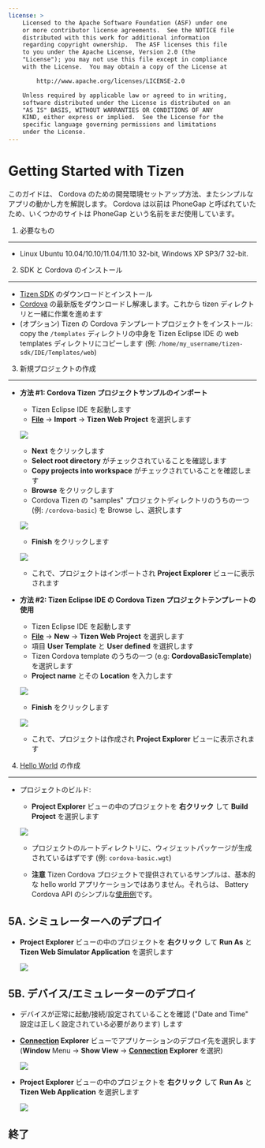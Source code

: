 ```yaml
---
license: >
    Licensed to the Apache Software Foundation (ASF) under one
    or more contributor license agreements.  See the NOTICE file
    distributed with this work for additional information
    regarding copyright ownership.  The ASF licenses this file
    to you under the Apache License, Version 2.0 (the
    "License"); you may not use this file except in compliance
    with the License.  You may obtain a copy of the License at

        http://www.apache.org/licenses/LICENSE-2.0

    Unless required by applicable law or agreed to in writing,
    software distributed under the License is distributed on an
    "AS IS" BASIS, WITHOUT WARRANTIES OR CONDITIONS OF ANY
    KIND, either express or implied.  See the License for the
    specific language governing permissions and limitations
    under the License.
---
```


Getting Started with Tizen
=========================

このガイドは、 Cordova のための開発環境セットアップ方法、またシンプルなアプリの動かし方を解説します。 Cordova は以前は PhoneGap と呼ばれていたため、いくつかのサイトは PhoneGap という名前をまだ使用しています。

1. 必要なもの
---------------

- Linux Ubuntu 10.04/10.10/11.04/11.10 32-bit, Windows XP SP3/7 32-bit.


2. SDK と Cordova のインストール
-------------------------

- [Tizen SDK](https://developer.tizen.org/sdk) のダウンロードとインストール
- [Cordova](http://phonegap.com/download) の最新版をダウンロードし解凍します。これから tizen ディレクトリと一緒に作業を進めます
- (オプション) Tizen の Cordova テンプレートプロジェクトをインストール: copy the `/templates` ディレクトリの中身を Tizen Eclipse IDE の web templates ディレクトリにコピーします (例: `/home/my_username/tizen-sdk/IDE/Templates/web`)


3. 新規プロジェクトの作成
--------------------

- **方法 #1: Cordova Tizen プロジェクトサンプルのインポート**
    - Tizen Eclipse IDE を起動します
    - **<a href="../../../cordova/file/fileobj/fileobj.html">File</a>** -> **Import** -> **Tizen Web Project** を選択します

    ![](img/guide/getting-started/tizen/import_project.png)

    - **Next** をクリックします
    - **Select root directory** がチェックされていることを確認します
    - **Copy projects into workspace** がチェックされていることを確認します
    - **Browse** をクリックします
    - Cordova Tizen の "samples" プロジェクトディレクトリのうちの一つ (例: `/cordova-basic`) を Browse し、選択します

    ![](img/guide/getting-started/tizen/import_widget.png)

    - **Finish** をクリックします

    ![](img/guide/getting-started/tizen/project_explorer.png)

    - これで、プロジェクトはインポートされ **Project Explorer** ビューに表示されます

- **方法 #2: Tizen Eclipse IDE の Cordova Tizen プロジェクトテンプレートの使用**
    - Tizen Eclipse IDE を起動します
    - **<a href="../../../cordova/file/fileobj/fileobj.html">File</a>** -> **New** -> **Tizen Web Project** を選択します
    - 項目 **User Template** と **User defined** を選択します
    - Tizen Cordova template のうちの一つ (e.g: **CordovaBasicTemplate**) を選択します
    - **Project name** とその **Location** を入力します

    ![](img/guide/getting-started/tizen/project_template.png)

    - **Finish** をクリックします

    ![](img/guide/getting-started/tizen/project_explorer.png)

    - これで、プロジェクトは作成され **Project Explorer** ビューに表示されます


4. <a href="../webos/index.html">Hello World</a> の作成
--------------
- プロジェクトのビルド:

    - **Project Explorer** ビューの中のプロジェクトを **右クリック** して **Build Project** を選択します

    ![](img/guide/getting-started/tizen/build_project.png)

    - プロジェクトのルートディレクトリに、ウィジェットパッケージが生成されているはずです (例: `cordova-basic.wgt`)

    - **注意** Tizen Cordova プロジェクトで提供されているサンプルは、基本的な hello world アプリケーションではありません。それらは、 Battery Cordova API のシンプルな<a href="../../../cordova/storage/storage.opendatabase.html">使用例</a>です。


5A. シミュレーターへのデプロイ
-----------------------

- **Project Explorer** ビューの中のプロジェクトを **右クリック** して **Run As** と **Tizen Web Simulator Application** を選択します

    ![](img/guide/getting-started/tizen/runas_web_sim_app.png)

5B. デバイス/エミュレーターのデプロイ
--------------------

- デバイスが正常に起動/接続/設定されていることを確認 ("Date and Time" 設定は正しく設定されている必要があります) します
- **<a href="../../../cordova/connection/connection.html">Connection</a> Explorer** ビューでアプリケーションのデプロイ先を選択します (**Window** Menu -> **Show View** -> **<a href="../../../cordova/connection/connection.html">Connection</a> Explorer** を選択)

    ![](img/guide/getting-started/tizen/connection_explorer.png)

- **Project Explorer** ビューの中のプロジェクトを **右クリック** して **Run As** と **Tizen Web Application** を選択します

    ![](img/guide/getting-started/tizen/runas_web_app.png)

終了
-----
